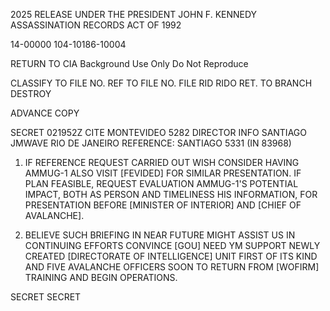 2025 RELEASE UNDER THE PRESIDENT JOHN F. KENNEDY ASSASSINATION RECORDS ACT OF 1992

14-00000
104-10186-10004

RETURN TO CIA
Background Use Only
Do Not Reproduce

CLASSIFY TO FILE NO.
REF TO FILE NO.
FILE RID
RIDO RET. TO BRANCH
DESTROY

ADVANCE COPY

SECRET 021952Z CITE MONTEVIDEO 5282
DIRECTOR INFO SANTIAGO JMWAVE RIO DE JANEIRO
REFERENCE: SANTIAGO 5331 (IN 83968)

1. IF REFERENCE REQUEST CARRIED OUT WISH CONSIDER
HAVING AMMUG-1 ALSO VISIT [FEVIDED] FOR SIMILAR PRESENTATION.
IF PLAN FEASIBLE, REQUEST EVALUATION AMMUG-1'S POTENTIAL IMPACT,
BOTH AS PERSON AND TIMELINESS HIS INFORMATION, FOR PRESENTATION
BEFORE [MINISTER OF INTERIOR] AND [CHIEF OF AVALANCHE].

2. BELIEVE SUCH BRIEFING IN NEAR FUTURE MIGHT ASSIST US
IN CONTINUING EFFORTS CONVINCE [GOU] NEED YM SUPPORT NEWLY CREATED
[DIRECTORATE OF INTELLIGENCE] UNIT FIRST OF ITS KIND AND FIVE
AVALANCHE OFFICERS SOON TO RETURN FROM [WOFIRM] TRAINING AND
BEGIN OPERATIONS.

SECRET
SECRET
